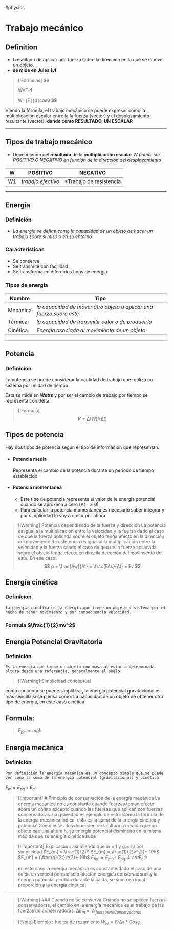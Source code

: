 #physics
# Trabajo mecánico 

## Definition

- l resultado de aplicar una fuerza sobre la dirección en la que se mueve un objeto. 
- **se mide en Jules (J)**

> [!Formulas]
> $$
> 
> W=F⋅d
> 
> $$
> $$
> W=∣F∣∣d∣cosθ
> $$
> 




Viendo la fórmula, el trabajo mecánico se puede expresar como la multiplicación escalar entre la la fuerza (vector) y el desplazamiento resultante (vector).  **dando como RESULTADO, UN ESCALAR**

---

## Tipos de trabajo mecánico 

- Dependiendo del **resultado** de la **multiplicación escalar** *W puede ser POSITIVO O NEGATIVO en función de la dirección del desplazamiento*

| W   | POSITIVO           | NEGATIVO                |
| --- | ------------------ | ----------------------- |
| W1  | *trabajo efectivo* | *Trabajo de resistencia |

---
## Energía 

### Definición
 - *La energía se define como la capacidad de un objeto de hacer un trabajo sobre si miso o en su entorno*
 ### Características
 - Se conserva
 - Se transmite con facilidad
 - Se transforma en diferentes tipos de energía
### Tipos de energía


| Nombre   | Tipo                                                                |
| -------- | ------------------------------------------------------------------- |
| Mecánica | *la capacidad de mover otro objeto u aplicar una fuerza sobre este* |
| Térmica  | *la capacidad de transmitir calor o de producirlo*<br>              |
| Cinética | *Energía asociada al movimiento de un objeto* <br>                  |

---

## Potencia

### Definición

La potencia se puede considerar la cantidad de trabajo que realiza un sistema por unidad de tiempo

Esta se mide en ***Watts*** y por ser el cambio de trabajo por tiempo se representa con delta.

> [!Formula]
> $$
> P = ∆(W)/(∆t)
> $$

## Tipos de potencia

Hay dos tipos de potencia segun el tipo de información que representan. 

+ #### Potencia media
	Representa el cambio de la potencia durante un periodo de tiempo establecido 
+ #### Potencia momentanea 
	+ Este tipo de potencia representa el valor de le energía potencial  cuando se aproxima a cero ($∆t -> 0$)
	+ Para calcular la potencia momentanea es necesario saber integrar y por simplicidad lo voy a omitir por ahora

> [!Warning] Potencia dependiendo de la fuerza y dirección
> La potencia es igual a la multiplicación entre la velocidad y la fuerza dado el caso de que la fuerza aplicada sobre el objeto tenga efecto en la dirección del movimiento de estetencia es igual al la multiplicación entre la velocidad y la fuerza sdado el caso de qeu ue la fuerza apliacada sobre el objeto tenga efecto en direcila dirección del movimiento de este.
> En ese caso: 
> $$
>  p = \frac{∆w}{∆t} = \frac{F∆s}{∆t} = Fv
> $$


## Energía cinética

### Definición

```
la energía cinética es la energía que tiene un objeto o sistema por el hecho de tener movimiento y por consecuencia velocidad.
```

### Formula $\frac{1}{2}mv^2$

## Energía Potencial Gravitatoria

### Definición

```
Es la energía que tiene un objeto con masa al estar a determinada altura desde una referencia, generalmente el suelo

```

> [!Warning] Simplicidad conceptual
> 
como concepto se puede simplificar, la energía potencial gravitacional es más sencilla si se piensa como: 
La capacidad de un objeto de obtener otro tipo de energía, en este caso cinética

## Formula: 

> $E_{pm} = mgh$

## Energía mecánica

### Definición

```
Por definición la energía mecánica es un concepto simple que se puede ver como la suma de la energía potencial (gravitacional) y cinética
```

 $E_{m} = E_{pg}+ E_{c}$

 > [!Important] # Principio de conservación de la energía mecánica 
 > La energía mecánica no es constante cuando fuerzas toman efecto sobre un objeto excepto cuando las fuerzas que aplican son fuerzas conservadoras.
 > La gravedad es ejemplo de esto:
 > Como la formula de la energía mecánica indica, esta es la suma de la energía cinética y potencial
 >  Como estas dos dependen de la altura a medida que un objeto cae una altura h, su energía potencial disminuirá en la misma medida que su energía cinética sube
 >  
 
 >[! important] Explicación:
 >asumiendo que m = 1 y g = 10 por simplicidad
 $E_{m} = \frac{1}{2}$
 > $E_{m} = \frac{1}{2}v^{2}+ 10h$
 > $E_{m} = (\frac{h}{2t})^{2}+ 10h$
 > $E_{m0} = E_{m0}:    E_{pg}↓ eta  E_{c}↑$
 > 
 > en este caso la energía mecánica es constante dado el caso de una caida en vertical porque solo afectan energías conservadoras y la energía potencial perdida durante la caida, se suma en igual proporción a la energía cinética
 
 ---
 >[!Warning] ### Cuando no se conserva
 >Cuando no se aplican fuerzas conservadoras, el cambio en la energía mecánica es el trabajo de las fuerzas no conservadoras.
 >$∆E_{m} = W_{fuerzasNoConservadoras}$

>[!Note] Ejemplo : fuerza de rozamiento
> $W_{Fr} = Fr∆s*Cosφ$

